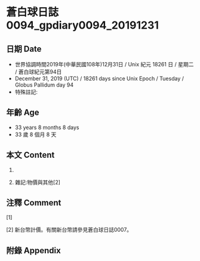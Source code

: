 # 蒼白球日誌0094_gpdiary0094_20191231 #

## 日期 Date ##

* 世界協調時間2019年(中華民國108年)12月31日 / Unix 紀元 18261 日 / 星期二 / 蒼白球紀元第94日
* December 31, 2019 (UTC) / 18261 days since Unix Epoch / Tuesday / Globus Pallidum day 94
* 特殊註記:

## 年齡 Age ##

* 33 years 8 months 8 days
* 33 歲 8 個月 8 天

## 本文 Content ##

1. 

    
2. 雜記:物價與其他[2]

    

## 注釋 Comment ##

[1] 


[2] 新台幣計價。有關新台幣請參見蒼白球日誌0007。



## 附錄 Appendix ##

